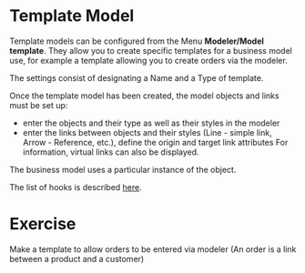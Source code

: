Template Model  
====================

Template models can be configured from the Menu **Modeler/Model template**. 
They allow you to create specific templates for a business model use, for example a template allowing you to create orders via the modeler.  

The settings consist of designating a Name and a Type of template. 

Once the template model has been created, the model objects and links must be set up: 
- enter the objects and their type as well as their styles in the modeler
- enter the links between objects and their styles (Line - simple link, Arrow - Reference, etc.), define the origin and target link attributes
For information, virtual links can also be displayed.

The business model uses a particular instance of the object.

The list of hooks is described [here](/lesson/core/modeler-code-hooks).



Exercise
====================

Make a template to allow orders to be entered via modeler
(An order is a link between a product and a customer)